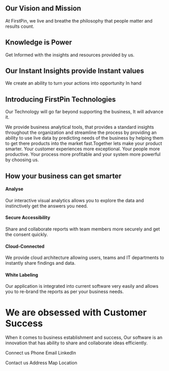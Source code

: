 

## Our Vision and Mission

At FirstPin, we live and breathe the philosophy that people matter and results count.

## Knowledge is Power 
Get Informed with the insights and resources provided by us. 

## Our Instant Insights provide Instant values
We create an ability to turn your actions into opportunity In hand
 

## Introducing FirstPin Technologies
Our Technology will go far beyond supporting the business, It will advance it.

We provide business analytical tools, that provides a standard insights throughout the organization and streamline the process by providing an ability to use live data by predicting needs of the business by helping them to get there products into the market fast.Together lets make your product smarter. Your customer experiences more exceptional. Your people more productive. Your process more profitable and your system more powerful by choosing us.

## How your business can get smarter

#### Analyse

Our interactive visual analytics allows you to explore the data and instinctively get the answers you need.

#### Secure Accessibility
Share and collaborate reports with team members more securely and get the consent quickly.

#### Cloud-Connected

We provide cloud architecture allowing users, teams and IT departments to instantly share findings and data.

#### White Labeling

Our application is integrated into current software very easily and allows you to re-brand the reports as per your business needs.


# We are obsessed with Customer Success

When it comes to business establishment and success, Our software is an innovation that has ability to share and collaborate ideas efficiently.

Connect us
Phone   			Email		  LinkedIn

Contact us
Address
Map Location
<!--stackedit_data:
eyJoaXN0b3J5IjpbLTczNTM4NTAyMSwtOTA0MDQ3NDQsLTEwMD
Y0OTc1OTMsLTE4OTM0NTk3NDMsMTQ0MjA3NzE0NywtMTUxNTg2
NDUyOSwzMDE4Nzc2OTcsLTE5ODg3Mjg4NjUsLTEyNzk0OTU2MT
QsMTA3MTM0MDkxMCwtMTQ1MjM3MDMwLC0xMzc3ODU5NjIsMTIy
NDE5MDM4LC0xODUzNTk5MDQzLC01Nzg1NzU3NjksLTExMDc5Nz
Y5MjIsLTEwNDIwMjgxOTgsLTE4MTU0OTQ3NjYsLTUwMDM1NDA4
N119
-->